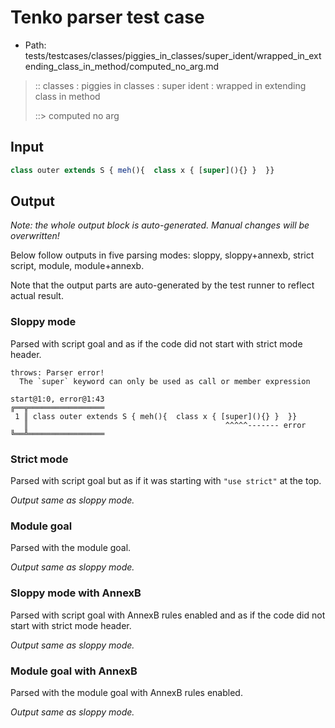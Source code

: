 # Tenko parser test case

- Path: tests/testcases/classes/piggies_in_classes/super_ident/wrapped_in_extending_class_in_method/computed_no_arg.md

> :: classes : piggies in classes : super ident : wrapped in extending class in method
>
> ::> computed no arg

## Input

`````js
class outer extends S { meh(){  class x { [super](){} }  }}
`````

## Output

_Note: the whole output block is auto-generated. Manual changes will be overwritten!_

Below follow outputs in five parsing modes: sloppy, sloppy+annexb, strict script, module, module+annexb.

Note that the output parts are auto-generated by the test runner to reflect actual result.

### Sloppy mode

Parsed with script goal and as if the code did not start with strict mode header.

`````
throws: Parser error!
  The `super` keyword can only be used as call or member expression

start@1:0, error@1:43
╔══╦═════════════════
 1 ║ class outer extends S { meh(){  class x { [super](){} }  }}
   ║                                            ^^^^^------- error
╚══╩═════════════════

`````

### Strict mode

Parsed with script goal but as if it was starting with `"use strict"` at the top.

_Output same as sloppy mode._

### Module goal

Parsed with the module goal.

_Output same as sloppy mode._

### Sloppy mode with AnnexB

Parsed with script goal with AnnexB rules enabled and as if the code did not start with strict mode header.

_Output same as sloppy mode._

### Module goal with AnnexB

Parsed with the module goal with AnnexB rules enabled.

_Output same as sloppy mode._
